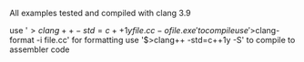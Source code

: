 All examples tested and compiled with clang 3.9

use '$>clang++ -std=c++1y file.cc -o file.exe' to compile
use '$>clang-format -i file.cc' for formatting
use '$>clang++ -std=c++1y -S' to compile to assembler code
